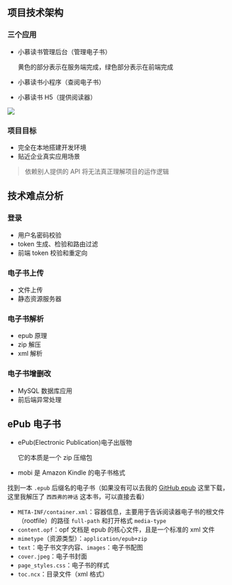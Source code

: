 ## 项目技术架构

### 三个应用

- 小慕读书管理后台（管理电子书）

  黄色的部分表示在服务端完成，绿色部分表示在前端完成

- 小慕读书小程序（查阅电子书）

- 小慕读书 H5（提供阅读器）

![](https://gitee.com/lilyn/pic/raw/master/js-img/imoocReader%E8%B7%AF%E7%BA%BF.jpg)

### 项目目标

- 完全在本地搭建开发环境
- 贴近企业真实应用场景

> 依赖别人提供的 API 将无法真正理解项目的运作逻辑

## 技术难点分析

### 登录

- 用户名密码校验
- token 生成、检验和路由过滤
- 前端 token 校验和重定向

### 电子书上传

- 文件上传
- 静态资源服务器

### 电子书解析

- epub 原理
- zip 解压
- xml 解析

### 电子书增删改

- MySQL 数据库应用
- 前后端异常处理

## ePub 电子书

- ePub(Electronic Publication)电子出版物

  它的本质是一个 zip 压缩包

- mobi 是 Amazon Kindle 的电子书格式

找到一本 `.epub` 后缀名的电子书（如果没有可以去我的 [GitHub epub](https://github.com/llwodexue/vue-node-mooc/tree/main/epub) 这里下载，这里我解压了 `西西弗的神话` 这本书，可以直接去看）

- `META-INF/container.xml`：容器信息，主要用于告诉阅读器电子书的根文件（rootfile）的路径 `full-path` 和打开格式 `media-type`
- `content.opf`：opf 文档是 epub 的核心文件，且是一个标准的 xml 文件
- `mimetype`（资源类型）：`application/epub+zip`
- `text`：电子书文字内容、`images`：电子书配图
- `cover.jpeg`：电子书封面
- `page_styles.css`：电子书的样式
- `toc.ncx`：目录文件（xml 格式）

